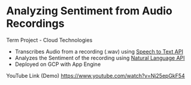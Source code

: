 # Analyzing Sentiment from Audio Recordings
Term Project - Cloud Technologies
* Transcribes Audio from a recording (.wav) using [Speech to Text API](https://cloud.google.com/speech-to-text)
* Analyzes the Sentiment of the recording using [Natural Language API](https://cloud.google.com/natural-language)
* Deployed on GCP with App Engine

YouTube Link (Demo)
https://www.youtube.com/watch?v=Nj25epGkF54


